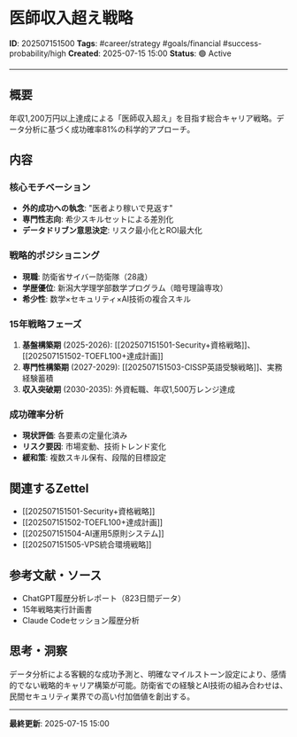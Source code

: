 # 医師収入超え戦略

**ID**: 202507151500
**Tags**: #career/strategy #goals/financial #success-probability/high
**Created**: 2025-07-15 15:00
**Status**: 🟢 Active

---

## 概要
年収1,200万円以上達成による「医師収入超え」を目指す総合キャリア戦略。データ分析に基づく成功確率81%の科学的アプローチ。

## 内容

### 核心モチベーション
- **外的成功への執念**: "医者より稼いで見返す"
- **専門性志向**: 希少スキルセットによる差別化
- **データドリブン意思決定**: リスク最小化とROI最大化

### 戦略的ポジショニング
- **現職**: 防衛省サイバー防衛隊（28歳）
- **学歴優位**: 新潟大学理学部数学プログラム（暗号理論専攻）
- **希少性**: 数学×セキュリティ×AI技術の複合スキル

### 15年戦略フェーズ
1. **基盤構築期** (2025-2026): [[202507151501-Security+資格戦略]]、[[202507151502-TOEFL100+達成計画]]
2. **専門性構築期** (2027-2029): [[202507151503-CISSP英語受験戦略]]、実務経験蓄積
3. **収入突破期** (2030-2035): 外資転職、年収1,500万レンジ達成

### 成功確率分析
- **現状評価**: 各要素の定量化済み
- **リスク要因**: 市場変動、技術トレンド変化
- **緩和策**: 複数スキル保有、段階的目標設定

## 関連するZettel
- [[202507151501-Security+資格戦略]]
- [[202507151502-TOEFL100+達成計画]]
- [[202507151504-AI運用5原則システム]]
- [[202507151505-VPS統合環境戦略]]

## 参考文献・ソース
- ChatGPT履歴分析レポート（823日間データ）
- 15年戦略実行計画書
- Claude Codeセッション履歴分析

## 思考・洞察
データ分析による客観的な成功予測と、明確なマイルストーン設定により、感情的でない戦略的キャリア構築が可能。防衛省での経験とAI技術の組み合わせは、民間セキュリティ業界での高い付加価値を創出する。

---

**最終更新**: 2025-07-15 15:00